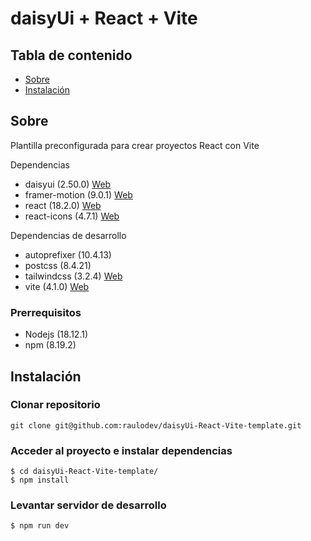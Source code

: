 # daisyUi + React + Vite

## Tabla de contenido

- [Sobre](#about)
- [Instalación](#getting_started)


## Sobre <a name = "about"></a>

Plantilla preconfigurada para crear proyectos React con Vite

Dependencias

-  daisyui (2.50.0)  [Web](https://daisyui.com/docs/install/)
-  framer-motion (9.0.1) [Web](https://www.framer.com/docs/)
-  react (18.2.0) [Web](https://reactjs.org/docs/getting-started.html)
-  react-icons (4.7.1) [Web](https://react-icons.github.io/react-icons/)

Dependencias de desarrollo

-  autoprefixer (10.4.13)
-  postcss (8.4.21)
-  tailwindcss (3.2.4) [Web](https://tailwindcss.com/docs/installation)
-  vite (4.1.0) [Web](https://vitejs.dev/guide/)


### Prerrequisitos

- Nodejs (18.12.1)
- npm (8.19.2)


## Instalación <a name = "getting_started"></a>


### Clonar repositorio

```console
git clone git@github.com:raulodev/daisyUi-React-Vite-template.git
```

### Acceder al proyecto e instalar dependencias

```console
$ cd daisyUi-React-Vite-template/
$ npm install
```

### Levantar servidor de desarrollo

```console
$ npm run dev
```